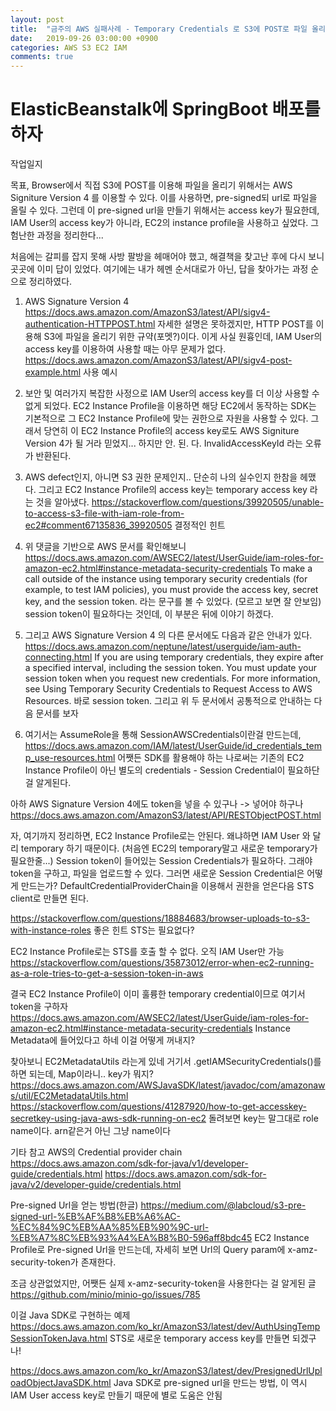 ```yaml
---
layout: post
title:  "금주의 AWS 실패사례 - Temporary Credentials 로 S3에 POST로 파일 올리기"
date:   2019-09-26 03:00:00 +0900
categories: AWS S3 EC2 IAM
comments: true
---
```

# ElasticBeanstalk에 SpringBoot 배포를 하자

작업일지

목표,
Browser에서 직접 S3에 POST를 이용해 파일을 올리기 위해서는 AWS Signiture Version 4 를 이용할 수 있다.
이를 사용하면, pre-signed되 url로 파일을 올릴 수 있다.
그런데 이 pre-signed url을 만들기 위해서는 access key가 필요한데,
IAM User의 access key가 아니라, EC2의 instance profile을 사용하고 싶었다.
그 험난한 과정을 정리한다...


처음에는 갈피를 잡지 못해 사방 팔방을 헤매어야 했고, 해결책을 찾고난 후에 다시 보니 곳곳에 이미 답이 있었다.
여기에는 내가 헤멘 순서대로가 아닌, 답을 찾아가는 과정 순으로 정리하였다.

1. AWS Signature Version 4
https://docs.aws.amazon.com/AmazonS3/latest/API/sigv4-authentication-HTTPPOST.html
자세한 설명은 못하겠지만, HTTP POST를 이용해 S3에 파일을 올리기 위한 규약(포멧?)이다.
이게 사실 원흉인데, IAM User의 access key를 이용하여 사용할 때는 아무 문제가 없다.
https://docs.aws.amazon.com/AmazonS3/latest/API/sigv4-post-example.html
사용 예시

2. 보안 및 여러가지 복잡한 사정으로 IAM User의 access key를 더 이상 사용할 수 없게 되었다.
EC2 Instance Profile을 이용하면 해당 EC2에서 동작하는 SDK는 기본적으로 그 EC2 Instance Profile에 맞는 권한으로 자원을 사용할 수 있다.
그래서 당연히 이 EC2 Instance Profile의 access key로도 AWS Signiture Version 4가 될 거라 믿었지...
하지만 안. 된. 다.
InvalidAccessKeyId 라는 오류가 반환된다.


3. AWS defect인지, 아니면 S3 권한 문제인지.. 단순히 나의 실수인지 한참을 헤맸다.
그리고 EC2 Instance Profile의 access key는 temporary access key 라는 것을 알아냈다.
https://stackoverflow.com/questions/39920505/unable-to-access-s3-file-with-iam-role-from-ec2#comment67135836_39920505
결정적인 힌트

4. 위 댓글을 기반으로 AWS 문서를 확인해보니
https://docs.aws.amazon.com/AWSEC2/latest/UserGuide/iam-roles-for-amazon-ec2.html#instance-metadata-security-credentials
To make a call outside of the instance using temporary security credentials (for example, to test IAM policies), you must provide the access key, secret key, and the session token.
라는 문구를 볼 수 있었다. (모르고 보면 잘 안보임)
session token이 필요하다는 것인데, 이 부분은 뒤에 이야기 하겠다.

5. 그리고 AWS Signature Version 4 의 다른 문서에도 다음과 같은 안내가 있다.
https://docs.aws.amazon.com/neptune/latest/userguide/iam-auth-connecting.html
If you are using temporary credentials, they expire after a specified interval, including the session token.
You must update your session token when you request new credentials. For more information, see Using Temporary Security Credentials to Request Access to AWS Resources.
바로 session token.
그리고 위 두 문서에서 공통적으로 안내하는 다음 문서를 보자

6. 여기서는 AssumeRole을 통해 SessionAWSCredentials이란걸 만드는데,
https://docs.aws.amazon.com/IAM/latest/UserGuide/id_credentials_temp_use-resources.html
어쨋든 SDK를 활용해야 하는 나로써는 기존의 EC2 Instance Profile이 아닌 별도의 credentials - Session Credential이 필요하단걸 알게된다.


아하 AWS Signature Version 4에도 token을 넣을 수 있구나 -> 넣어야 하구나
https://docs.aws.amazon.com/AmazonS3/latest/API/RESTObjectPOST.html

자,
여기까지 정리하면,
EC2 Instance Profile로는 안된다. 왜냐하면 IAM User 와 달리 temporary 하기 때문이다.
(처음엔 EC2의 temporary말고 새로운 temporary가 필요한줄...)
Session token이 들어있는 Session Credentials가 필요하다.
그래야 token을 구하고, 파일을 업로드할 수 있다.
그러면 새로운 Session Credential은 어떻게 만드는가?
DefaultCredentialProviderChain을 이용해서 권한을 얻은다음 STS client로 만들면 된다.

https://stackoverflow.com/questions/18884683/browser-uploads-to-s3-with-instance-roles
좋은 힌트
STS는 필요없다?


EC2 Instance Profile로는 STS를 호출 할 수 없다. 오직 IAM User만 가능
https://stackoverflow.com/questions/35873012/error-when-ec2-running-as-a-role-tries-to-get-a-session-token-in-aws




결국 EC2 Instance Profile이 이미 훌륭한 temporary credential이므로 여기서 token을 구하자
https://docs.aws.amazon.com/AWSEC2/latest/UserGuide/iam-roles-for-amazon-ec2.html#instance-metadata-security-credentials
Instance Metadata에 들어있다고 하네
이걸 어떻게 꺼내지?

찾아보니 EC2MetadataUtils 라는게 있네
거기서 .getIAMSecurityCredentials()를 하면 되는데, Map이라니.. key가 뭐지?
https://docs.aws.amazon.com/AWSJavaSDK/latest/javadoc/com/amazonaws/util/EC2MetadataUtils.html
https://stackoverflow.com/questions/41287920/how-to-get-accesskey-secretkey-using-java-aws-sdk-running-on-ec2
돌려보면 key는 말그대로 role name이다. arn같은거 아닌 그냥 name이다




기타 참고
AWS의 Credential provider chain
https://docs.aws.amazon.com/sdk-for-java/v1/developer-guide/credentials.html
https://docs.aws.amazon.com/sdk-for-java/v2/developer-guide/credentials.html


Pre-signed Url을 얻는 방법(한글)
https://medium.com/@labcloud/s3-pre-signed-url-%EB%AF%B8%EB%A6%AC-%EC%84%9C%EB%AA%85%EB%90%9C-url-%EB%A7%8C%EB%93%A4%EA%B8%B0-596aff8bdc45
EC2 Instance Profile로 Pre-signed Url을 만드는데, 자세히 보면 Url의 Query param에 x-amz-security-token가 존재한다.

조금 상관없었지만, 어쨋든 실제 x-amz-security-token을 사용한다는 걸 알게된 글
https://github.com/minio/minio-go/issues/785

이걸 Java SDK로 구현하는 예제
https://docs.aws.amazon.com/ko_kr/AmazonS3/latest/dev/AuthUsingTempSessionTokenJava.html
STS로 새로운 temporary access key를 만들면 되겠구나!

https://docs.aws.amazon.com/ko_kr/AmazonS3/latest/dev/PresignedUrlUploadObjectJavaSDK.html
Java SDK로 pre-signed url을 만드는 방법, 이 역시 IAM User access key로 만들기 때문에 별로 도움은 안됨